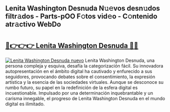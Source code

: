 ## Lenita Washington Desnuda N𝚞𝚎vos desn𝚞dos filtr𝚊dos - Parts-pOO F𝚘tos vid𝚎o - C𝚘ntenido atr𝚊ctivo WebDo

# <h2><a href="http://mb2fe0n.tromn.icu/?c=Lenita+Washington+Desnuda">🔗👉👉👉 Lenita Washington Desnuda 🔗🔗</a></h2>

[![Lenita Washington Desnuda nuevo](https://i.imgur.com/pEAQMta.gif)](http://mb2fe0n.tromn.icu/?c=Lenita+Washington+Desnuda)
Lenita Washington Desnuda, una persona compleja y esquiva, desafía la categorización fácil. Su innovadora autopresentación en el ámbito digital ha cautivado y enfurecido a sus seguidores, provocando debates sobre el consentimiento, la expresión artística y la esencia de las sociedades virtuales. Aunque se desconoce su rumbo futuro, su papel en la redefinición de la esfera digital es incuestionable. Impulsado por una determinación inquebrantable y un carisma innegable, el progreso de Lenita Washington Desnuda en el mundo digital es ilimitado.
